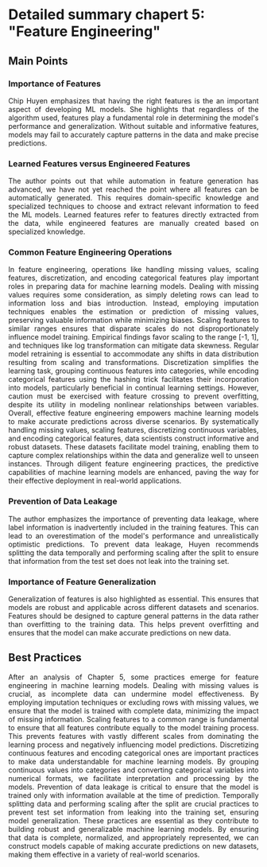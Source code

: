# Detailed summary chapert 5: "Feature Engineering"

## Main Points
### Importance of Features
<p align="justify">
Chip Huyen emphasizes that having the right features is the an important aspect of developing ML models. She highlights that regardless of the algorithm used, features play a fundamental role in determining the model's performance and generalization. Without suitable and informative features, models may fail to accurately capture patterns in the data and make precise predictions.
</p>

### Learned Features versus Engineered Features
<p align="justify">
The author points out that while automation in feature generation has advanced, we have not yet reached the point where all features can be automatically generated. This requires domain-specific knowledge and specialized techniques to choose and extract relevant information to feed the ML models. Learned features refer to features directly extracted from the data, while engineered features are manually created based on specialized knowledge.
</p>

### Common Feature Engineering Operations
<p align="justify">
In feature engineering, operations like handling missing values, scaling features, discretization, and encoding categorical features play important roles in preparing data for machine learning models. Dealing with missing values requires some consideration, as simply deleting rows can lead to information loss and bias introduction. Instead, employing imputation techniques enables the estimation or prediction of missing values, preserving valuable information while minimizing biases. Scaling features to similar ranges ensures that disparate scales do not disproportionately influence model training. Empirical findings favor scaling to the range [-1, 1], and techniques like log transformation can mitigate data skewness. Regular model retraining is essential to accommodate any shifts in data distribution resulting from scaling and transformations. Discretization simplifies the learning task, grouping continuous features into categories, while encoding categorical features using the hashing trick facilitates their incorporation into models, particularly beneficial in continual learning settings. However, caution must be exercised with feature crossing to prevent overfitting, despite its utility in modeling nonlinear relationships between variables.
Overall, effective feature engineering empowers machine learning models to make accurate predictions across diverse scenarios. By systematically handling missing values, scaling features, discretizing continuous variables, and encoding categorical features, data scientists construct informative and robust datasets. These datasets facilitate model training, enabling them to capture complex relationships within the data and generalize well to unseen instances. Through diligent feature engineering practices, the predictive capabilities of machine learning models are enhanced, paving the way for their effective deployment in real-world applications.
</p>

### Prevention of Data Leakage
<p align="justify">
The author emphasizes the importance of preventing data leakage, where label information is inadvertently included in the training features. This can lead to an overestimation of the model's performance and unrealistically optimistic predictions. To prevent data leakage, Huyen recommends splitting the data temporally and performing scaling after the split to ensure that information from the test set does not leak into the training set.
</p>

### Importance of Feature Generalization
<p align="justify">
Generalization of features is also highlighted as essential. This ensures that models are robust and applicable across different datasets and scenarios. Features should be designed to capture general patterns in the data rather than overfitting to the training data. This helps prevent overfitting and ensures that the model can make accurate predictions on new data.
</p>

## Best Practices
<p align="justify">
After an analysis of Chapter 5, some practices emerge for feature engineering in machine learning models. Dealing with missing values is crucial, as incomplete data can undermine model effectiveness. By employing imputation techniques or excluding rows with missing values, we ensure that the model is trained with complete data, minimizing the impact of missing information. Scaling features to a common range is fundamental to ensure that all features contribute equally to the model training process. This prevents features with vastly different scales from dominating the learning process and negatively influencing model predictions. Discretizing continuous features and encoding categorical ones are important practices to make data understandable for machine learning models. By grouping continuous values into categories and converting categorical variables into numerical formats, we facilitate interpretation and processing by the models. Prevention of data leakage is critical to ensure that the model is trained only with information available at the time of prediction. Temporally splitting data and performing scaling after the split are crucial practices to prevent test set information from leaking into the training set, ensuring model generalization. These practices are essential as they contribute to building robust and generalizable machine learning models. By ensuring that data is complete, normalized, and appropriately represented, we can construct models capable of making accurate predictions on new datasets, making them effective in a variety of real-world scenarios.
</p>

